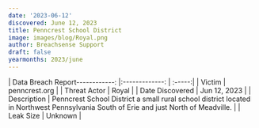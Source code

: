 ```yaml
---
date: '2023-06-12'
discovered: June 12, 2023
title: Penncrest School District
image: images/blog/Royal.png
author: Breachsense Support
draft: false
yearmonths: 2023/june
---
```


| Data Breach Report------------:     |:-------------:    | :-----:|
| Victim      | penncrest.org      | 
| Threat Actor      | Royal      | 
| Date Discovered      | Jun 12, 2023      | 
| Description      | Penncrest School District a small rural school district located in Northwest Pennsylvania South of Erie and just North of Meadville.      | 
| Leak Size      | Unknown      | 

